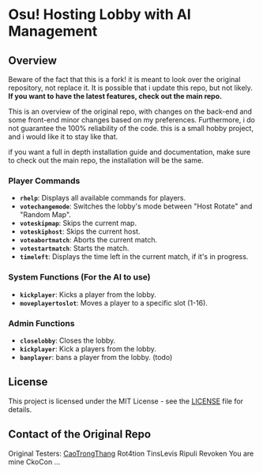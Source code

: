 # Osu! Hosting Lobby with AI Management

## Overview

Beware of the fact that this is a fork! it is meant to look over the original repository, not replace it. It is possible that i update this repo, but not likely. **If you want to have the latest features, check out the main repo.**

This is an overview of the original repo, with changes on the back-end and some front-end minor changes based on my preferences.
Furthermore, i do not guarantee the 100% reliability of the code. this is a small hobby project, and i would like it to stay like that.

if you want a full in depth installation guide and documentation, make sure to check out the main repo, the installation will be the same.

### Player Commands 

- **`rhelp`**: Displays all available commands for players.
- **`votechangemode`**: Switches the lobby's mode between "Host Rotate" and "Random Map".
- **`voteskipmap`**: Skips the current map.
- **`voteskiphost`**: Skips the current host.
- **`voteabortmatch`**: Aborts the current match.
- **`votestartmatch`**: Starts the match.
- **`timeleft`**: Displays the time left in the current match, if it's in progress.

### System Functions (For the AI to use)

- **`kickplayer`**: Kicks a player from the lobby.
- **`moveplayertoslot`**: Moves a player to a specific slot (1-16).

### Admin Functions

- **`closelobby`**: Closes the lobby.
- **`kickplayer`**: Kick a players from the lobby.
- **`banplayer`**: bans a player from the lobby. (todo)

## License

This project is licensed under the MIT License - see the [LICENSE](LICENSE) file for details.

## Contact of the Original Repo

Original Testers:
<a href="https://github.com/CaoTrongThang">CaoTrongThang</a>
Rot4tion
TinsLevis
Ripuli
Revoken
You are mine
CkoCon
...


